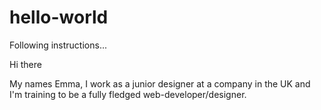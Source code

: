 # hello-world
Following instructions...

Hi there

My names Emma, I work as a junior designer at a company in the UK and I'm training to be 
a fully fledged web-developer/designer.
